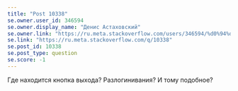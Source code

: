 ```yaml
---
title: "Post 10338"
se.owner.user_id: 346594
se.owner.display_name: "Денис Астаховский"
se.owner.link: "https://ru.meta.stackoverflow.com/users/346594/%d0%94%d0%b5%d0%bd%d0%b8%d1%81-%d0%90%d1%81%d1%82%d0%b0%d1%85%d0%be%d0%b2%d1%81%d0%ba%d0%b8%d0%b9"
se.link: "https://ru.meta.stackoverflow.com/q/10338"
se.post_id: 10338
se.post_type: question
se.score: -1
---
```

<p>Где находится кнопка выхода? Разлогинивания? И тому подобное?</p>

